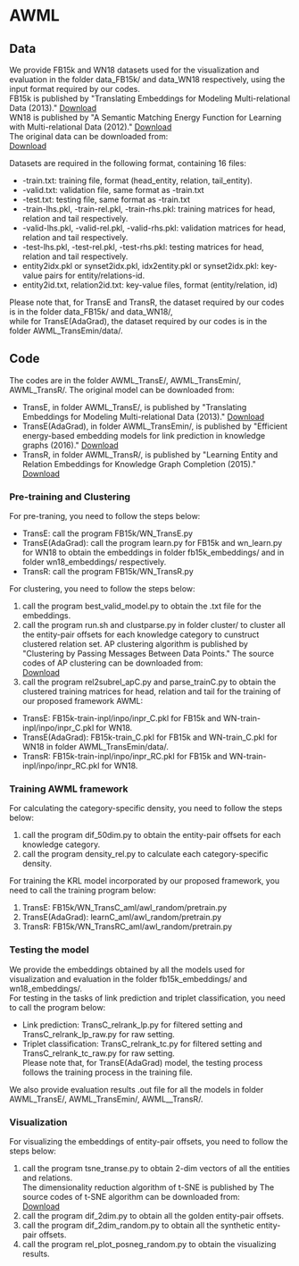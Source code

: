# AWML
## Data
We provide FB15k and WN18 datasets used for the visualization and evaluation in the folder data_FB15k/ and data_WN18 respectively, 
using the input format required by our codes.  
FB15k is published by "Translating Embeddings for Modeling Multi-relational Data (2013)." [Download](https://everest.hds.utc.fr/doku.php?id=en:transe)  
WN18 is published by "A Semantic Matching Energy Function for Learning with Multi-relational Data (2012)." [Download](https://github.com/glorotxa/WakaBST)  
The original data can be downloaded from:  
[Download](https://everest.hds.utc.fr/doku.php?id=en:transe)


Datasets are required in the following format, containing 16 files:  
* -train.txt: training file, format (head_entity, relation, tail_entity).
* -valid.txt: validation file, same format as -train.txt
* -test.txt: testing file, same format as -train.txt
* -train-lhs.pkl, -train-rel.pkl, -train-rhs.pkl: training matrices for head, relation and tail respectively.
* -valid-lhs.pkl, -valid-rel.pkl, -valid-rhs.pkl: validation matrices for head, relation and tail respectively.
* -test-lhs.pkl, -test-rel.pkl, -test-rhs.pkl: testing matrices for head, relation and tail respectively.
* entity2idx.pkl or synset2idx.pkl, idx2entity.pkl or synset2idx.pkl: key-value pairs for entity/relations-id.
* entity2id.txt, relation2id.txt: key-value files, format (entity/relation, id)

Please note that, for TransE and TransR, the dataset required by our codes is in the folder data_FB15k/ and data_WN18/,  
while for TransE(AdaGrad), the dataset required by our codes is in the folder AWML_TransEmin/data/.

## Code
The codes are in the folder AWML_TransE/, AWML_TransEmin/, AWML_TransR/. The original model can be downloaded from:  
* TransE, in folder AWML_TransE/, is published by "Translating Embeddings for Modeling Multi-relational Data (2013)." [Download](https://everest.hds.utc.fr/doku.php?id=en:transe)  
* TransE(AdaGrad), in folder AWML_TransEmin/, is published by "Efficient energy-based embedding models for link prediction in knowledge graphs (2016)." [Download](https://github.com/pminervini/ebemkg)  
* TransR, in folder AWML_TransR/, is published by "Learning Entity and Relation Embeddings for Knowledge Graph Completion (2015)." [Download]( https://github.com/mrlyk423/relation_extraction)

### Pre-training and Clustering
For pre-traning, you need to follow the steps below:  
* TransE: call the program FB15k/WN_TransE.py
* TransE(AdaGrad): call the program learn.py for FB15k and wn_learn.py for WN18 to obtain the embeddings in folder fb15k_embeddings/ and in folder wn18_embeddings/ respectively.  
* TransR: call the program FB15k/WN_TransR.py

For clustering, you need to follow the steps below:  
1. call the program best_valid_model.py to obtain the .txt file for the embeddings.
2. call the program run.sh and clustparse.py in folder cluster/ to cluster all the entity-pair offsets for each knowledge category to cunstruct clustered relation set.
AP clustering algorithm is published by "Clustering by Passing Messages Between Data Points."
The source codes of AP clustering can be downloaded from:  
[Download](https://github.com/thunlp/KB2E/tree/master/cluster)
3. call the program rel2subrel_apC.py and parse_trainC.py to obtain the clustered training matrices for head, relation and tail for the training of our proposed framework AWML:  
* TransE: FB15k-train-inpl/inpo/inpr_C.pkl for FB15k and WN-train-inpl/inpo/inpr_C.pkl for WN18.  
* TransE(AdaGrad): FB15k-train_C.pkl for FB15k and WN-train_C.pkl for WN18 in folder AWML_TransEmin/data/.  
* TransR: FB15k-train-inpl/inpo/inpr_RC.pkl for FB15k and WN-train-inpl/inpo/inpr_RC.pkl for WN18.  

### Training AWML framework
For calculating the category-specific density, you need to follow the steps below:
1. call the program dif_50dim.py to obtain the entity-pair offsets for each knowledge category.  
2. call the program density_rel.py to calculate each category-specific density.  

For training the KRL model incorporated by our proposed framework, you need to call the training program below:
1. TransE: FB15k/WN_TransC_aml/awl_random/pretrain.py  
2. TransE(AdaGrad): learnC_aml/awl_random/pretrain.py  
3. TransR: FB15k/WN_TransRC_aml/awl_random/pretrain.py  

### Testing the model
We provide the embeddings obtained by all the models used for visualization and evaluation in the folder fb15k_embeddings/ and wn18_embeddings/.  
For testing in the tasks of link prediction and triplet classification, you need to call the program below:  
* Link prediction: TransC_relrank_lp.py for filtered setting and TransC_relrank_lp_raw.py for raw setting.  
* Triplet classification: TransC_relrank_tc.py for filtered setting and TransC_relrank_tc_raw.py for raw setting.  
Please note that, for TransE(AdaGrad) model, the testing process follows the training process in the training file.  

We also provide evaluation results .out file for all the models in folder AWML_TransE/, AWML_TransEmin/, AWML__TransR/.

### Visualization
For visualizing the embeddings of entity-pair offsets, you need to follow the steps below:
1. call the program tsne_transe.py to obtain 2-dim vectors of all the entities and relations.  
The dimensionality reduction algorithm of t-SNE is published by 
The source codes of t-SNE algorithm can be downloaded from:  
[Download](http://ticc.uvt.nl/˜lvdrmaaten/tsne)
2. call the program dif_2dim.py to obtain all the golden entity-pair offsets.
3. call the program dif_2dim_random.py to obtain all the synthetic entity-pair offsets.
4. call the program rel_plot_posneg_random.py to obtain the visualizing results.
